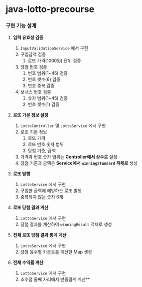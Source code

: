 # java-lotto-precourse

### 구현 기능 설계

1. **입력 유효성 검증**
    1. `InputValidationService` 에서 구현
    2. 구입금액 검증
        1. 로또 가격(1000원) 단위 검증
    3. 당첨 번호 검증
        1. 번호 범위(1~45) 검증
        2. 번호 갯수(6) 검증
        3. 번호 중복 검증
    4. 보너스 번호 검증
        1. 숫자 범위(1~45) 검증
        2. 번호 갯수(1) 검증
  

2. **로또 기본 정보 설정**
    1. `LottoController` 및  `LottoService` 에서 구현
    2. 로또 기본 정보
        1. 로또 가격
        2. 로또 번호 숫자 범위
        3. 당첨 기준, 금액
    3. 가격과 번호 숫자 범위는 **Controller에서 상수로** 설정
    4. 당첨 기준과 금액은 **Service에서 `winningStandard` 객체로** 생성
  

3. **로또 발행**
    1. `LottoService` 에서 구현
    2. 구입한 금액에 해당하는 로또 발행
    3. 중복되지 않는 숫자 6개
  

4. **로또 당첨 결과 계산**
    1. `LottoService` 에서 구현
    2. 당첨 결과를 계산하여 `winningResult` 객체로 생성
  

5. **전체 로또 당첨 결과 통계 계산**
    1. `LottoService` 에서 구현
    2. 당첨 등수별 카운트를 계산한 Map 생성
  

6. **전체 수익률 계산**
    1. `LottoService` 에서 구현
    2. 소수점 둘째 자리에서 반올림계 계산**